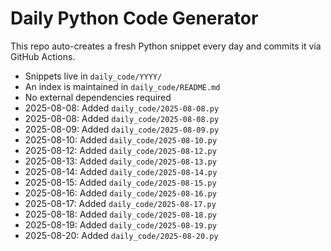 # Daily Python Code Generator

This repo auto-creates a fresh Python snippet every day and commits it via GitHub Actions.

- Snippets live in `daily_code/YYYY/`
- An index is maintained in `daily_code/README.md`
- No external dependencies required
- 2025-08-08: Added `daily_code/2025-08-08.py`
- 2025-08-08: Added `daily_code/2025-08-08.py`
- 2025-08-09: Added `daily_code/2025-08-09.py`
- 2025-08-10: Added `daily_code/2025-08-10.py`
- 2025-08-12: Added `daily_code/2025-08-12.py`
- 2025-08-13: Added `daily_code/2025-08-13.py`
- 2025-08-14: Added `daily_code/2025-08-14.py`
- 2025-08-15: Added `daily_code/2025-08-15.py`
- 2025-08-16: Added `daily_code/2025-08-16.py`
- 2025-08-17: Added `daily_code/2025-08-17.py`
- 2025-08-18: Added `daily_code/2025-08-18.py`
- 2025-08-19: Added `daily_code/2025-08-19.py`
- 2025-08-20: Added `daily_code/2025-08-20.py`
